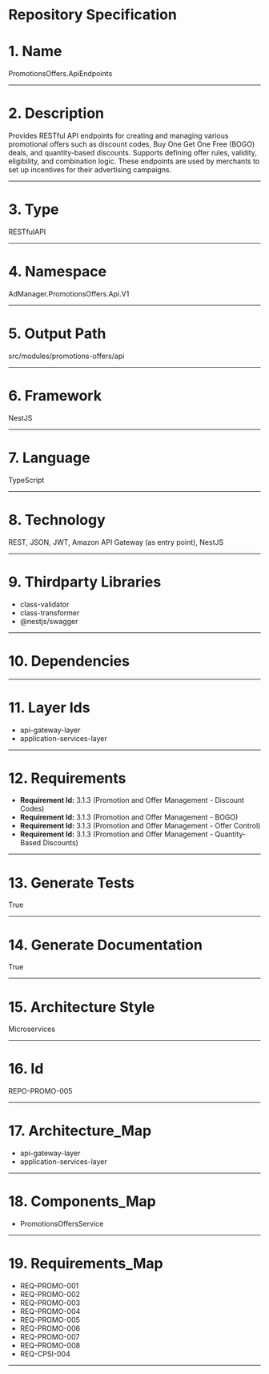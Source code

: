 # Repository Specification

# 1. Name
PromotionsOffers.ApiEndpoints


---

# 2. Description
Provides RESTful API endpoints for creating and managing various promotional offers such as discount codes, Buy One Get One Free (BOGO) deals, and quantity-based discounts. Supports defining offer rules, validity, eligibility, and combination logic. These endpoints are used by merchants to set up incentives for their advertising campaigns.


---

# 3. Type
RESTfulAPI


---

# 4. Namespace
AdManager.PromotionsOffers.Api.V1


---

# 5. Output Path
src/modules/promotions-offers/api


---

# 6. Framework
NestJS


---

# 7. Language
TypeScript


---

# 8. Technology
REST, JSON, JWT, Amazon API Gateway (as entry point), NestJS


---

# 9. Thirdparty Libraries

- class-validator
- class-transformer
- @nestjs/swagger


---

# 10. Dependencies



---

# 11. Layer Ids

- api-gateway-layer
- application-services-layer


---

# 12. Requirements

- **Requirement Id:** 3.1.3 (Promotion and Offer Management - Discount Codes)  
- **Requirement Id:** 3.1.3 (Promotion and Offer Management - BOGO)  
- **Requirement Id:** 3.1.3 (Promotion and Offer Management - Offer Control)  
- **Requirement Id:** 3.1.3 (Promotion and Offer Management - Quantity-Based Discounts)  


---

# 13. Generate Tests
True


---

# 14. Generate Documentation
True


---

# 15. Architecture Style
Microservices


---

# 16. Id
REPO-PROMO-005


---

# 17. Architecture_Map

- api-gateway-layer
- application-services-layer


---

# 18. Components_Map

- PromotionsOffersService


---

# 19. Requirements_Map

- REQ-PROMO-001
- REQ-PROMO-002
- REQ-PROMO-003
- REQ-PROMO-004
- REQ-PROMO-005
- REQ-PROMO-006
- REQ-PROMO-007
- REQ-PROMO-008
- REQ-CPSI-004


---

